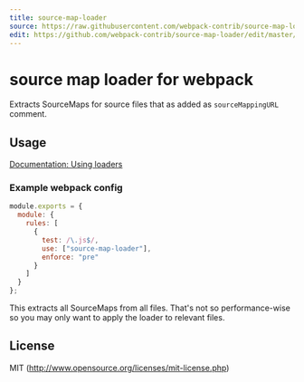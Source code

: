 ```yaml
---
title: source-map-loader
source: https://raw.githubusercontent.com/webpack-contrib/source-map-loader/master/README.md
edit: https://github.com/webpack-contrib/source-map-loader/edit/master/README.md
---
```

# source map loader for webpack

Extracts SourceMaps for source files that as added as `sourceMappingURL` comment.

## Usage

[Documentation: Using loaders](https://webpack.js.org/concepts/#loaders)


### Example webpack config

``` javascript
module.exports = {
  module: {
    rules: [
      {
        test: /\.js$/,
        use: ["source-map-loader"],
        enforce: "pre"
      }
    ]
  }
};
```

This extracts all SourceMaps from all files. That's not so performance-wise so you may only want to apply the loader to relevant files.

## License

MIT (http://www.opensource.org/licenses/mit-license.php)
